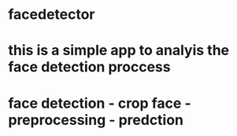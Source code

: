 # facedetector
# this is a simple app to analyis the face detection proccess 
# face detection - crop face - preprocessing - predction 